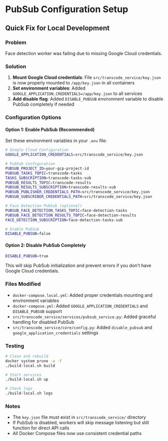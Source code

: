 # PubSub Configuration Setup

## Quick Fix for Local Development

### Problem
Face detection worker was failing due to missing Google Cloud credentials.

### Solution
1. **Mount Google Cloud credentials**: File `src/transcode_service/key.json` is now properly mounted to `/app/key.json` in all containers
2. **Set environment variables**: Added `GOOGLE_APPLICATION_CREDENTIALS=/app/key.json` to all services
3. **Add disable flag**: Added `DISABLE_PUBSUB` environment variable to disable PubSub completely if needed

### Configuration Options

#### Option 1: Enable PubSub (Recommended)
Set these environment variables in your `.env` file:
```bash
# Google Cloud Configuration
GOOGLE_APPLICATION_CREDENTIALS=src/transcode_service/key.json

# PubSub Configuration
PUBSUB_PROJECT_ID=your-gcp-project-id
PUBSUB_TASKS_TOPIC=transcode-tasks
TASKS_SUBSCRIPTION=transcode-tasks-sub
PUBSUB_RESULTS_TOPIC=transcode-results
PUBSUB_RESULTS_SUBSCRIPTION=transcode-results-sub
PUBSUB_PUBLISHER_CREDENTIALS_PATH=src/transcode_service/key.json
PUBSUB_SUBSCRIBER_CREDENTIALS_PATH=src/transcode_service/key.json

# Face Detection PubSub (optional)
PUBSUB_FACE_DETECTION_TASKS_TOPIC=face-detection-tasks
PUBSUB_FACE_DETECTION_RESULTS_TOPIC=face-detection-results
FACE_DETECTION_SUBSCRIPTION=face-detection-tasks-sub

# Enable PubSub
DISABLE_PUBSUB=false
```

#### Option 2: Disable PubSub Completely
```bash
DISABLE_PUBSUB=true
```
This will skip PubSub initialization and prevent errors if you don't have Google Cloud credentials.

### Files Modified
- `docker-compose.local.yml`: Added proper credentials mounting and environment variables
- `docker-compose.yml`: Added `GOOGLE_APPLICATION_CREDENTIALS` and `DISABLE_PUBSUB` support
- `src/transcode_service/services/pubsub_service.py`: Added graceful handling for disabled PubSub
- `src/transcode_service/core/config.py`: Added `disable_pubsub` and `google_application_credentials` settings

### Testing
```bash
# Clean and rebuild
docker system prune -a -f
./build-local.sh build

# Start services
./build-local.sh up

# Check logs
./build-local.sh logs
```

### Notes
- The `key.json` file must exist in `src/transcode_service/` directory
- If PubSub is disabled, workers will skip message listening but still function for direct API calls
- All Docker Compose files now use consistent credential paths